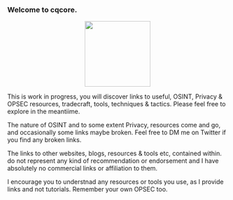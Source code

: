 ### Welcome to cqcore.
<p align="center">
  <img width="150" height="150" src="https://www.cqcore.uk/wp-content/uploads/2021/04/cropped-cropped-Capture-2.png">
</p>


This is work in progress, you will discover links to useful, OSINT, Privacy & OPSEC resources, tradecraft, tools, techniques & tactics. Please feel free to explore in the meantiime. 

The nature of OSINT and to some extent Privacy, resources come and go, and occasionally  some links maybe broken. Feel free to DM me on Twitter if you find any broken links.

The links to other websites, blogs, resources & tools etc, contained within. do not represent any kind of recommendation or endorsement and I have absolutely no commercial links or affiliation to them.

I encourage you to understnad any resources or tools you use, as I provide links and not tutorials. Remember your own OPSEC too.
<!--
**cqcore/cqcore** is a ✨ _special_ ✨ repository because its `README.md` (this file) appears on your GitHub profile.

Here are some ideas to get you started:

- 🔭 I’m currently working on ...
- 🌱 I’m currently learning ...
- 👯 I’m looking to collaborate on ...
- 🤔 I’m looking for help with ...
- 💬 Ask me about ...
- 📫 How to reach me: ...
- 😄 Pronouns: ...
- ⚡ Fun fact: ...
-->
